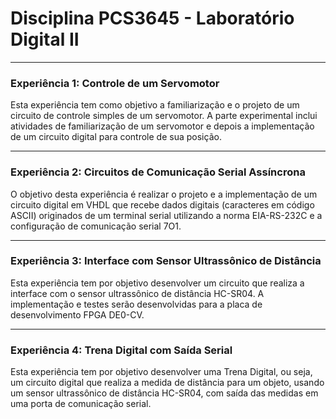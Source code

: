 # Disciplina PCS3645 - Laboratório Digital II
-------

### Experiência 1: Controle de um Servomotor

Esta experiência tem como objetivo a familiarização e o projeto de um circuito de controle simples de um servomotor. 
A parte experimental inclui atividades de familiarização de um servomotor e depois a implementação de um circuito 
digital para controle de sua posição.

------

### Experiência 2: Circuitos de Comunicação Serial Assíncrona
O objetivo desta experiência é realizar o projeto e a implementação de um circuito digital em VHDL que recebe dados digitais 
(caracteres em código ASCII) originados de um terminal serial utilizando a norma EIA-RS-232C e a configuração de comunicação 
serial 7O1.

-----
### Experiência 3: Interface com Sensor Ultrassônico de Distância
Esta experiência tem por objetivo desenvolver um circuito que realiza a interface com o sensor ultrassônico de distância 
HC-SR04. A implementação e testes serão desenvolvidas para a placa de desenvolvimento FPGA DE0-CV. 

-----
### Experiência 4: Trena Digital com Saída Serial
Esta experiência tem por objetivo desenvolver uma Trena Digital, ou seja, um circuito digital que realiza a medida de 
distância para um objeto, usando um sensor ultrassônico de distância HC-SR04, com saída das medidas em uma porta de 
comunicação serial. 

